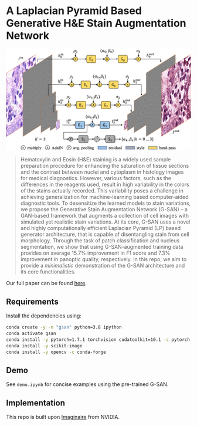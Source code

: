# A Laplacian Pyramid Based Generative H&E Stain Augmentation Network
![Training G-SAN](assets/architecture.png)
>  Hematoxylin and Eosin (H&E) staining is a widely used sample preparation procedure for enhancing the saturation of tissue sections and the contrast between nuclei and cytoplasm in histology images for medical diagnostics. However, various factors, such as the differences in the reagents used, result in high variability in the colors of the stains actually recorded. This variability poses a challenge in achieving generalization for machine-learning based computer-aided diagnostic tools. To desensitize the learned models to stain variations, we propose the Generative Stain Augmentation Network (G-SAN) – a GAN-based framework that augments a collection of cell images with simulated yet realistic stain variations. At its core, G-SAN uses a novel and highly computationally efficient Laplacian Pyramid (LP) based generator architecture, that is capable of disentangling stain from cell morphology. Through the task of patch classification and nucleus segmentation, we show that using G-SAN-augmented training data provides on average 15.7% improvement in F1 score and 7.3% improvement in panoptic quality, respectively. 
In this repo, we aim to provide a *minimalistic* demonstration of the G-SAN architecture and its core functionalities.

Our full paper can be found [here](https://arxiv.org/abs/2305.14301).

## Requirements
Install the dependencies using:
```bash
conda create -y -n "gsan" python=3.8 ipython 
conda activate gsan
conda install -y pytorch=1.7.1 torchvision cudatoolkit=10.1 -c pytorch
conda install -y scikit-image
conda install -y opencv -c conda-forge 
```
## Demo
See `demo.ipynb` for concise examples using the pre-trained G-SAN.

## Implementation
This repo is built upon [Imaginaire](https://github.com/NVlabs/imaginaire) from NVIDIA.
